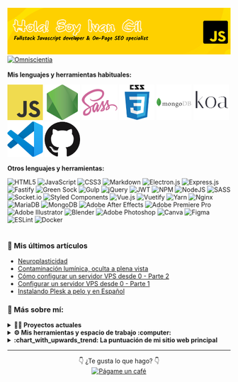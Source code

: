 ![Header](./github-header-image.jpg)
<a href="https://omniscientia.es/autor/ivan/">![Omniscientia](https://img.shields.io/badge/Mi%20sitio%20web-omniscientia.es-purple?style=for-the-badge&logo=appveyor)</a>
</br></br>
**Mis lenguajes y herramientas habituales:**  

<code><img height="80" src="https://raw.githubusercontent.com/github/explore/80688e429a7d4ef2fca1e82350fe8e3517d3494d/topics/javascript/javascript.png"></code>
<code><img height="80" src="https://raw.githubusercontent.com/github/explore/80688e429a7d4ef2fca1e82350fe8e3517d3494d/topics/nodejs/nodejs.png"></code>
<code><img height="80" src="https://raw.githubusercontent.com/github/explore/80688e429a7d4ef2fca1e82350fe8e3517d3494d/topics/sass/sass.png"></code>
<code><img height="80" src="https://raw.githubusercontent.com/github/explore/80688e429a7d4ef2fca1e82350fe8e3517d3494d/topics/css/css.png"></code>
<code><img height="80" src="https://raw.githubusercontent.com/github/explore/80688e429a7d4ef2fca1e82350fe8e3517d3494d/topics/mongodb/mongodb.png"></code>
<code><img height="80" src="https://raw.githubusercontent.com/github/explore/80688e429a7d4ef2fca1e82350fe8e3517d3494d/topics/koa/koa.png"></code>
<code><img height="80" src="https://raw.githubusercontent.com/github/explore/80688e429a7d4ef2fca1e82350fe8e3517d3494d/topics/visual-studio-code/visual-studio-code.png"></code>
<code><img height="80" src="https://raw.githubusercontent.com/github/explore/78df643247d429f6cc873026c0622819ad797942/topics/github/github.png"></code>

**Otros lenguajes y herramientas:**

![HTML5](https://img.shields.io/badge/html5-%23E34F26.svg?style=for-the-badge&logo=html5&logoColor=white) ![JavaScript](https://img.shields.io/badge/javascript-%23323330.svg?style=for-the-badge&logo=javascript&logoColor=%23F7DF1E) ![CSS3](https://img.shields.io/badge/css3-%231572B6.svg?style=for-the-badge&logo=css3&logoColor=white) ![Markdown](https://img.shields.io/badge/markdown-%23000000.svg?style=for-the-badge&logo=markdown&logoColor=white) ![Electron.js](https://img.shields.io/badge/Electron-191970?style=for-the-badge&logo=Electron&logoColor=white) ![Express.js](https://img.shields.io/badge/express.js-%23404d59.svg?style=for-the-badge&logo=express&logoColor=%2361DAFB) ![Fastify](https://img.shields.io/badge/fastify-%23000000.svg?style=for-the-badge&logo=fastify&logoColor=white) ![Green Sock](https://img.shields.io/badge/green%20sock-88CE02?style=for-the-badge&logo=greensock&logoColor=white) ![Gulp](https://img.shields.io/badge/GULP-%23CF4647.svg?style=for-the-badge&logo=gulp&logoColor=white) ![jQuery](https://img.shields.io/badge/jquery-%230769AD.svg?style=for-the-badge&logo=jquery&logoColor=white) ![JWT](https://img.shields.io/badge/JWT-black?style=for-the-badge&logo=JSON%20web%20tokens) ![NPM](https://img.shields.io/badge/NPM-%23000000.svg?style=for-the-badge&logo=npm&logoColor=white) ![NodeJS](https://img.shields.io/badge/node.js-6DA55F?style=for-the-badge&logo=node.js&logoColor=white) ![SASS](https://img.shields.io/badge/SASS-hotpink.svg?style=for-the-badge&logo=SASS&logoColor=white) ![Socket.io](https://img.shields.io/badge/Socket.io-black?style=for-the-badge&logo=socket.io&badgeColor=010101) ![Styled Components](https://img.shields.io/badge/styled--components-DB7093?style=for-the-badge&logo=styled-components&logoColor=white) ![Vue.js](https://img.shields.io/badge/vuejs-%2335495e.svg?style=for-the-badge&logo=vuedotjs&logoColor=%234FC08D) ![Vuetify](https://img.shields.io/badge/Vuetify-1867C0?style=for-the-badge&logo=vuetify&logoColor=AEDDFF) ![Yarn](https://img.shields.io/badge/yarn-%232C8EBB.svg?style=for-the-badge&logo=yarn&logoColor=white) ![Nginx](https://img.shields.io/badge/nginx-%23009639.svg?style=for-the-badge&logo=nginx&logoColor=white) ![MariaDB](https://img.shields.io/badge/MariaDB-003545?style=for-the-badge&logo=mariadb&logoColor=white) ![MongoDB](https://img.shields.io/badge/MongoDB-%234ea94b.svg?style=for-the-badge&logo=mongodb&logoColor=white) ![Adobe After Effects](https://img.shields.io/badge/Adobe%20After%20Effects-9999FF.svg?style=for-the-badge&logo=Adobe%20After%20Effects&logoColor=white) ![Adobe Premiere Pro](https://img.shields.io/badge/Adobe%20Premiere%20Pro-9999FF.svg?style=for-the-badge&logo=Adobe%20Premiere%20Pro&logoColor=white) ![Adobe Illustrator](https://img.shields.io/badge/adobeillustrator-%23FF9A00.svg?style=for-the-badge&logo=adobeillustrator&logoColor=white) ![Blender](https://img.shields.io/badge/blender-%23F5792A.svg?style=for-the-badge&logo=blender&logoColor=white) ![Adobe Photoshop](https://img.shields.io/badge/adobephotoshop-%2331A8FF.svg?style=for-the-badge&logo=adobephotoshop&logoColor=white) ![Canva](https://img.shields.io/badge/Canva-%2300C4CC.svg?style=for-the-badge&logo=Canva&logoColor=white) 	![Figma](https://img.shields.io/badge/figma-%23F24E1E.svg?style=for-the-badge&logo=figma&logoColor=white) ![ESLint](https://img.shields.io/badge/ESLint-4B3263?style=for-the-badge&logo=eslint&logoColor=white) ![Docker](https://img.shields.io/badge/docker-%230db7ed.svg?style=for-the-badge&logo=docker&logoColor=white)
<br><br>
### :bookmark_tabs: Mis últimos artículos
<!-- OMNISCIENTIA:START -->
- [Neuroplasticidad](https://omniscientia.es/neuroplasticidad/)
- [Contaminación lumínica, oculta a plena vista](https://omniscientia.es/contaminacion-luminica/)
- [Cómo configurar un servidor VPS desde 0 - Parte 2](https://omniscientia.es/como-configurar-un-servidor-vps-desde-0-parte-2/)
- [Configurar un servidor VPS desde 0 - Parte 1](https://omniscientia.es/configurar-un-servidor-vps-desde-0/)
- [Instalando Plesk a pelo y en Español](https://omniscientia.es/instalando-plesk-a-pelo/)
<!-- OMNISCIENTIA:END -->

###  :boy: Más sobre mí:
<details>
  <summary><b>🧑‍🚀 Proyectos actuales</b></summary>

  <br />
  <table>
    <thead align="center">
      <tr border: none;>
        <td><b>💻 Projecto</b></td>
        <td><b>🌟 Estado</b></td>
        <td><b>👨‍💻 Lenguajes</b></td>
      </tr>
    </thead>
    <tbody>
	    <tr>
	      <td><a href="https://github.com/ivangil-dev/kepler"><b>✈️ Kepler</b></a></td>
        <td>Activo (Publico :unlock:)</td>
        <td>
        <img alt="Language" src="https://img.shields.io/badge/Handlebars-100%25-orange?style=flat-square&logo=appveyor"/>
        </td>
      </tr>
      <tr>
	      <td><a href="https://github.com/ivangil-dev/linneo"><b>:telescope: Linneo</b></a></td>
        <td>Activo (Privado :lock:)</td>
        <td>
        <img alt="Language" src="https://img.shields.io/badge/Javascript-24%2C2%25-yellow?style=flat-square&logo=appveyor"/>
        <img alt="Language" src="https://img.shields.io/badge/Handlebars-56%25-orange?style=flat-square&logo=appveyor"/>
        <img alt="Language" src="https://img.shields.io/badge/SCSS-19%2C7%25-pink?style=flat-square&logo=appveyor"/>
        </td>
      </tr>
      <tr>
	      <td><a href="https://github.com/ivangil-dev/sance"><b>:satellite: Sance</b></a></td>
        <td>Activo (Privado :lock:)</td>
        <td>
        <img alt="Language" src="https://img.shields.io/badge/Javascript-100%25-yellow?style=flat-square&logo=appveyor"/>
        </td>
      </tr>
	    <tr>
	      <td><a href="https://github.com/ivangil-dev/Ghost/tree/5.26.1-castellano"><b>:ghost: Ghost Blog en español</b></a></td>
        <td>Activo (Público :unlock:)</td>
        <td>
        <img alt="Language" src="https://img.shields.io/badge/Javascript-79,6%25-yellow?style=flat-square&logo=appveyor"/>
        <img alt="Language" src="https://img.shields.io/badge/Handlebars-9,9%25-orange?style=flat-square&logo=appveyor"/>
        </td>
      </tr>
	    <tr>
	      <td><a href="https://github.com/ivangil-dev/comments-ui/tree/0.12.3-castellano"><b> 🗯️ Comments UI en castellano</b></a></td>
        <td>Activo (Público :unlock:)</td>
        <td>
        <img alt="Language" src="https://img.shields.io/badge/Javascript-98,2%25-yellow?style=flat-square&logo=appveyor"/>
        </td>
      </tr>
    </tbody>
  </table>
  <br />
</details>
 
<details>	
  <br />
  <summary><b>⚙️ Mis herramientas y espacio de trabajo :computer:</b></summary>
  	<ul>
  	  <li><b>Sistemas:</b> Ubuntu server 20.04 & Windows 11 Pro</li>
	    <li><b>Portátil: </b> Huawei Matebook D15</li>
  	  <li><b>Navegador: </b> Chrome & Chrome Canary</li>
	    <li><b>Terminal: </b> Hyper</li>
	    <li><b>Editor:</b> Visual Studio Code</li>
	    <li><b>Ordenador:</b> AMD Ryzen 9 3900X (12Core) 128GB RAM, RTX 2070 Super</li>
	    <br />
	</ul>
</details>

<details>	
  <br />
	<summary><b>:chart_with_upwards_trend: La puntuación de mi sitio web principal</b></summary>
	
<a href="https://omniscientia.es" target="_blank">![Puntuación Omniscientia-es](./omniscientia.svg "Visitar sitio web")</a>
	
</details>

---- 

<div align="center">
👇 ¿Te gusta lo que hago? 👇
</br>
<a href="https://www.buymeacoffee.com/Ivangil" target="_blank">
  <img src="https://cdn.buymeacoffee.com/buttons/v2/default-yellow.png" alt="Págame un café" style="height: 60px !important;width: 217px !important;" >
</a>
</div>
